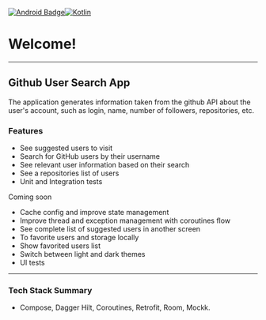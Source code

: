 [![Android Badge](https://img.shields.io/badge/Android-3DDC84?style=for-the-badge&logo=android&logoColor=white)](https://www.android.com/)[![Kotlin](https://img.shields.io/badge/Kotlin-0095D5?&style=for-the-badge&logo=kotlin&logoColor=white)](https://kotlinlang.org/)

# Welcome!

---

## Github User Search App
The application generates information taken from the github API about the user's account, such as login, name, number of followers, repositories, etc.

### Features
- See suggested users to visit
- Search for GitHub users by their username
- See relevant user information based on their search
- See a repositories list of users
- Unit and Integration tests

Coming soon
- Cache config and improve state management
- Improve thread and exception management with coroutines flow
- See complete list of suggested users in another screen
- To favorite users and storage locally 
- Show favorited users list
- Switch between light and dark themes
- UI tests


---


### Tech Stack Summary

- Compose, Dagger Hilt, Coroutines, Retrofit, Room, Mockk.